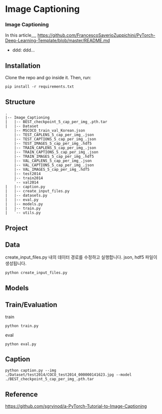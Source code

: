 # Image Captioning
### Image Captioning

In this article,,,,
https://github.com/FrancescoSaverioZuppichini/PyTorch-Deep-Learning-Template/blob/master/README.md

- ddd: ddd...

## Installation
Clone the repo and go inside it. Then, run:

```
pip install -r requirements.txt
```

## Structure
```
.
|-- Image_Captioning
|   |-- BEST_checkpoint_5_cap_per_img_.pth.tar
|   |-- Dataset
	|-- MSCOCO_train_val_Korean.json
	|-- TEST_CAPLENS_5_cap_per_img_.json
	|-- TEST_CAPTIONS_5_cap_per_img_.json
	|-- TEST_IMAGES_5_cap_per_img_.hdf5
	|-- TRAIN_CAPLENS_5_cap_per_img_.json
	|-- TRAIN_CAPTIONS_5_cap_per_img_.json
	|-- TRAIN_IMAGES_5_cap_per_img_.hdf5
	|-- VAL_CAPLENS_5_cap_per_img_.json
	|-- VAL_CAPTIONS_5_cap_per_img_.json
	|-- VAL_IMAGES_5_cap_per_img_.hdf5
	|-- test2014
	|-- train2014
	`-- val2014
|   |-- caption.py
|   |-- create_input_files.py
|   |-- datasets.py
|   |-- eval.py
|   |-- models.py
|   |-- train.py
|   `-- utils.py
```

## Project

## Data
create_input_files.py 내의 데이터 경로를 수정하고 실행합니다.
json, hdf5 파일이 생성됩니다. 
```
python create_input_files.py
```


## Models


## Train/Evaluation

train
```
python train.py 
```

eval
```
python eval.py 
```

## Caption
```
python caption.py --img ./Dataset/test2014/COCO_test2014_000000141623.jpg --model ./BEST_checkpoint_5_cap_per_img_.pth.tar
```

## Reference
https://github.com/sgrvinod/a-PyTorch-Tutorial-to-Image-Captioning
